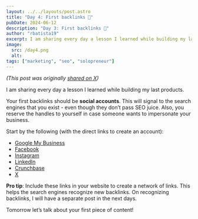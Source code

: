 ```yaml
---
layout: ../../layouts/post.astro
title: "Day 4: First backlinks 🔗"
pubDate: 2024-06-12
description: "Day 3: First backlinks 🔗"
author: "rbatista19"
excerpt: I am sharing every day a lesson I learned while building my last products. Today it will be about your first backlinks.
image:
  src: /day4.png
  alt:
tags: ["marketing", "seo", "solopreneur"]
---
```


_(This post was originally [shared on X](https://x.com/rbatista19/status/1800982647667073279))_

I am sharing every day a lesson I learned while building my last products.  

Your first backlinks should be **social accounts**. This will signal to the search engines that you exist - even though they don’t pass SEO juice. Also, you reserve the handles to yourself in case someone wants to impersonate your business. 

Start by the following (with the direct links to create an account): 
- [Google My Business](https://business.google.com/create)
- [Facebook](https://facebook.com/pages/creation)
- [Instagram](https://business.instagram.com/getting-started)
- [LinkedIn](https://linkedin.com/company/setup/new/)
- [Crunchbase](https://crunchbase.com/add-new)
- [X](https://x.com/signup)

**Pro tip**: Include these links in your website to create a network of links. This helps the search engines recognize new backlinks. On recognizing backlinks, I will have a separate post in the next days.  

Tomorrow let’s talk about your first piece of content!